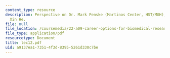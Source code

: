 ```yaml
---
content_type: resource
description: Perspective on Dr. Mark Fenske (Martinos Center, HST/MGH), written by
  Xin He.
file: null
file_location: /coursemedia/22-a09-career-options-for-biomedical-research-fall-2006/a9137ea173514f3d83955261d330c7be_lec12.pdf
file_type: application/pdf
resourcetype: Document
title: lec12.pdf
uid: a9137ea1-7351-4f3d-8395-5261d330c7be
---
```

